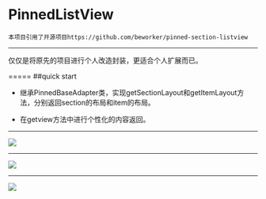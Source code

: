 # PinnedListView
    本项目引用了开源项目https://github.com/beworker/pinned-section-listview

---
仅仅是将原先的项目进行个人改造封装，更适合个人扩展而已。

=====
##quick start
- 继承PinnedBaseAdapter类，实现getSectionLayout和getItemLayout方法，分别返回section的布局和item的布局。

- 在getview方法中进行个性化的内容返回。

-----

![](https://github.com/tinggengyan/PinnedListView/tree/master/screenshot/1.jpg)  

-----

![](https://github.com/tinggengyan/PinnedListView/tree/master/screenshot/2.jpg) 

-----


![](https://github.com/tinggengyan/PinnedListView/tree/master/screenshot/3.jpg)   


